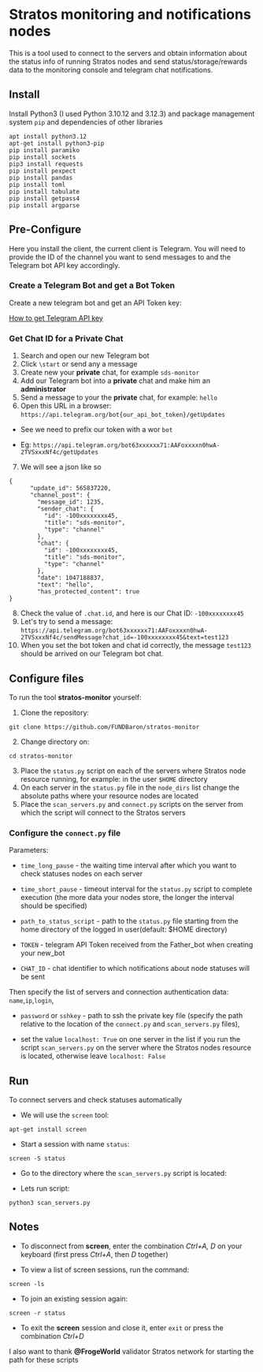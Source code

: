 # Stratos monitoring and notifications nodes
This is a tool used to connect to the servers and obtain information about the status info of running Stratos nodes and send status/storage/rewards data to the monitoring console and telegram chat notifications.

## Install

Install Python3 (I used Python 3.10.12 and 3.12.3) and package management system `pip` and dependencies of other libraries
```
apt install python3.12
apt-get install python3-pip
pip install paramiko
pip install sockets
pip3 install requests
pip install pexpect
pip install pandas
pip install toml
pip install tabulate
pip install getpass4
pip install argparse
```
## Pre-Configure
Here you install the client, the current client is Telegram. You will need to provide the ID of the channel you want to send messages to and the Telegram bot API key accordingly.

### Create a Telegram Bot and get a Bot Token
Сreate a new telegram bot and get an API Token key:

[How to get Telegram API key](https://www.siteguarding.com/en/how-to-get-telegram-bot-api-token)

### Get Chat ID for a Private Chat
1. Search and open our new Telegram bot
2. Click `\start` or send any a message
3. Create new your **private** chat, for example `sds-monitor`
4. Add our Telegram bot into a **private** chat and make him an **administrator**
5. Send a message to your the **private** chat, for example: `hello`
6. Open this URL in a browser: `https://api.telegram.org/bot{our_api_bot_token}/getUpdates`
 - See we need to prefix our token with a wor `bot`
 * Eg: `https://api.telegram.org/bot63xxxxxx71:AAFoxxxxn0hwA-2TVSxxxNf4c/getUpdates`
7. We will see a json like so 
``` 
{
      "update_id": 565837220,
      "channel_post": {
        "message_id": 1235,
        "sender_chat": {
          "id": -100xxxxxxxx45,
          "title": "sds-monitor",
          "type": "channel"
        },
        "chat": {
          "id": -100xxxxxxxx45,
          "title": "sds-monitor",
          "type": "channel"
        },
        "date": 1047188837,
        "text": "hello",
        "has_protected_content": true
}
```
8. Check the value of `.chat.id`, and here is our Chat ID: `-100xxxxxxxx45`
9. Let's try to send a message: `https://api.telegram.org/bot63xxxxxx71:AAFoxxxxn0hwA-2TVSxxxNf4c/sendMessage?chat_id=-100xxxxxxxx45&text=test123`
10. When you set the bot token and chat id correctly, the message `test123` should be arrived on our Telegram bot chat.

## Configure files

To run the tool **stratos-monitor** yourself:
1. Clone the repository:
```
git clone https://github.com/FUNDBaron/stratos-monitor
```
2. Change directory on:
```
cd stratos-monitor
```
3. Place the `status.py` script on each of the servers where Stratos node resource running, for example: in the user `$HOME` directory
4. On each server in the `status.py` file in the `node_dirs` list change the absolute paths where your resource nodes are located
5. Place the `scan_servers.py` and `connect.py` scripts on the server from which the script will connect to the Stratos servers

### Configure the `сonnect.py` file
Parameters:
- `time_long_pause` - the waiting time interval after which you want to check statuses nodes on each server
* `time_short_pause` - timeout interval for the `status.py` script to complete execution (the more data your nodes store, the longer the interval should be specified)
+ `path_to_status_script` - path to the `status.py` file starting from the home directory of the logged in user(default: $HOME directory)
- `TOKEN` - telegram API Token received from the Father_bot when creating your new_bot
* `CHAT_ID` - chat identifier to which notifications about node statuses will be sent

Then specify the list of servers and connection authentication data: `name`,`ip`,`login`,
- `password` or `sshkey` - path to ssh the private key file (specify the path relative to the location of the `connect.py` and `scan_servers.py` files),
* set the value `localhost: True` on one server in the list if you run the script `scan_servers.py` on the server where the Stratos nodes resource is located, otherwise leave  `localhost: False`

## Run
To connect servers and check statuses automatically
 - We will use the `screen` tool:
```
apt-get install screen
```
* Start a session with name `status`:
```
screen -S status
```
+ Go to the directory where the `scan_servers.py` script is located:
- Lets run script:
```
python3 scan_servers.py
```
## Notes
+ To disconnect from **screen**, enter the combination *Ctrl+A, D* on your keyboard (first press *Ctrl+A*, then *D* together)
- To view a list of screen sessions, run the command:
```
screen -ls
```
* To join an existing session again:
```
screen -r status
``` 
- To exit the **screen** session and close it, enter `exit` or press the combination *Ctrl+D*

I also want to thank **@FrogeWorld** validator Stratos network for starting the path for these scripts








